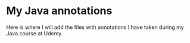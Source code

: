 # My Java annotations  
Here is where I will add the files with annotations I have taken during my Java course at Udemy.
